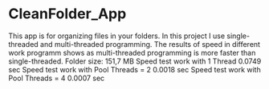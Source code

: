 # CleanFolder_App
This app is for organizing files in your folders.
In this project I use single-threaded and multi-threaded programming.
The results of speed in different work programm shows as multi-threaded programming is more faster than single-threaded.
Folder size: 151,7 MB
Speed test work with 1 Thread 0.0749 sec
Speed test work with Pool Threads = 2 0.0018 sec
Speed test work with Pool Threads = 4 0.0007 sec
